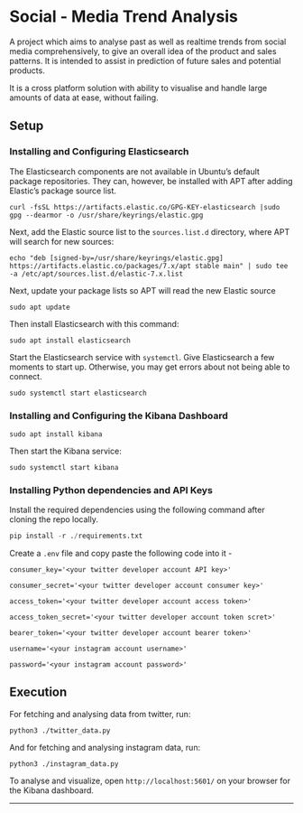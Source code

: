# Social - Media Trend Analysis

A project which aims to analyse past as well as realtime trends from social media comprehensively, to give an overall idea of the product and sales patterns. It is intended to assist in prediction of future sales and potential products.

It is a cross platform solution with ability to visualise and handle large amounts of data at ease, without failing.

## Setup

### Installing and Configuring Elasticsearch

The Elasticsearch components are not available in Ubuntu’s default package repositories. They can, however, be installed with APT after adding Elastic’s package source list.


    curl -fsSL https://artifacts.elastic.co/GPG-KEY-elasticsearch |sudo gpg --dearmor -o /usr/share/keyrings/elastic.gpg


Next, add the Elastic source list to the `sources.list.d` directory, where APT will search for new sources:


    echo "deb [signed-by=/usr/share/keyrings/elastic.gpg] https://artifacts.elastic.co/packages/7.x/apt stable main" | sudo tee -a /etc/apt/sources.list.d/elastic-7.x.list


Next, update your package lists so APT will read the new Elastic source


    sudo apt update


Then install Elasticsearch with this command:


    sudo apt install elasticsearch


Start the Elasticsearch service with `systemctl`. Give Elasticsearch a few moments to start up. Otherwise, you may get errors about not being able to connect.


    sudo systemctl start elasticsearch


### Installing and Configuring the Kibana Dashboard


    sudo apt install kibana


Then start the Kibana service:


    sudo systemctl start kibana


### Installing Python dependencies and API Keys

Install the required dependencies using the following command after cloning the repo locally.


```python
pip install -r ./requirements.txt
```


Create a `.env` file and copy paste the following code into it - 


    consumer_key='<your twitter developer account API key>'
    
    consumer_secret='<your twitter developer account consumer key>'
    
    access_token='<your twitter developer account access token>'
    
    access_token_secret='<your twitter developer account token scret>'
    
    bearer_token='<your twitter developer account bearer token>'
    
    username='<your instagram account username>'
    
    password='<your instagram account password>'


## Execution


For fetching and analysing data from twitter, run:


    python3 ./twitter_data.py



And for fetching and analysing instagram data, run:   


    python3 ./instagram_data.py



To analyse and visualize, open `http://localhost:5601/` on your browser for the Kibana dashboard.

________________________________________________________________________________________________________________
